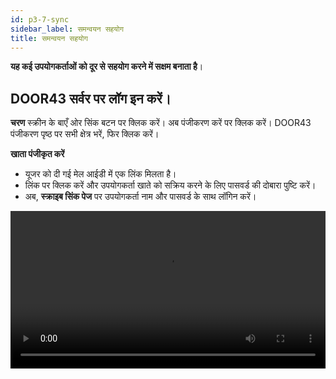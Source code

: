 ```yaml
---
id: p3-7-sync
sidebar_label: समन्वयन सहयोग
title: समन्वयन सहयोग
---
```

**यह कई उपयोगकर्ताओं को दूर से सहयोग करने में सक्षम बनाता है**।

<p><h2>DOOR43 सर्वर पर लॉग इन करें।</h2></p>

 

**चरण**
स्क्रीन के बाएँ ओर सिंक बटन पर क्लिक करें।
अब पंजीकरण करें पर क्लिक करें। DOOR43 पंजीकरण पृष्ठ पर सभी क्षेत्र भरें, फिर क्लिक करें।

**खाता पंजीकृत करें**
- यूजर को दी गई मेल आईडी में एक लिंक मिलता है।
- लिंक पर क्लिक करें और उपयोगकर्ता खाते को सक्रिय करने के लिए पासवर्ड की दोबारा पुष्टि करें।
- अब, **स्क्राइब सिंक पेज** पर उपयोगकर्ता नाम और पासवर्ड के साथ लॉगिन करें।
<video controls src="/assets/Logintotheserver.mov" width="100%" type="video/mov"/>

<p><h2>क्लाउड सिंक</h2></p>

- अपने DOOR 43 खाते तक पहुंचने के लिए एक वैध उपयोगकर्ता नाम और पासवर्ड दर्ज करें।
- **सिंक** फलक से उस प्रोजेक्ट का चयन करें जिस पर आप काम करना चाहते हैं।
- वांछित प्रोजेक्ट का चयन करने के बाद सिंक फलक पर **क्लाउड सिंक** बटन पर क्लिक करें।
- एक प्रगति पट्टी दिखाई देगी, जो **सिंक** प्रक्रिया की स्थिति और पूर्णता दिखाएगी।
- एक बार प्रोजेक्ट सफलतापूर्वक सिंक हो जाने पर, इसे **क्लाउड प्रोजेक्ट्स** फलक के नीचे सूचीबद्ध किया जाएगा।

<video controls src="/assets/cloudsync.mov" width="100%" type="video/mp4"/>



<p><h2>ऑफ़लाइन सिंक</h2></p>

**चरण**

- अपने DOOR 43 खाते तक पहुंचने के लिए एक वैध उपयोगकर्ता नाम और पासवर्ड दर्ज करें।
- क्लाउड प्रोजेक्ट्स फलक में, निर्दिष्ट फ़ील्ड में प्रोजेक्ट स्वामी का उपयोगकर्ता नाम दर्ज करें।
- वह प्रोजेक्ट चुनें जिसे आप अपने स्थानीय सिस्टम पर डाउनलोड करना चाहते हैं।
- चयनित प्रोजेक्ट को फ़िल्टर किया जाएगा, और क्लाउड प्रोजेक्ट्स फलक **ऑफ़लाइन सिंक** बटन दिखाएगा।
- **ऑफ़लाइन सिंक** बटन पर क्लिक करके, आप प्रोजेक्ट को अपने स्थानीय सिस्टम पर डाउनलोड कर सकते हैं।
- डाउनलोड किया गया प्रोजेक्ट **सिंक** फलक में दिखाई देगा।
- डाउनलोड किए गए प्रोजेक्ट को संपादित करने के लिए, प्रोजेक्ट पृष्ठ पर जाएं और डाउनलोड किए गए प्रोजेक्ट को चुनें।
<video controls src="/assets/offlinesync.mov" width="100%" type="video/mp4"/>



<n><p><h2> किसी साझा प्रोजेक्ट में योगदान करें</h2></p></n>

**चरण**

**प्रोजेक्ट मालिक**

- प्रोजेक्ट के मालिक को DOOR43 में लॉगिन करना होगा, https://git.door43.org/
- सहयोग करने के लिए प्रोजेक्ट का चयन करें।
- सहयोगी टैब पर क्लिक करें।
- सहयोगी को जोड़ने के लिए सहयोगियों के नाम जोड़ें।
- सहयोगी जोड़ें का चयन करें।
- सहयोगी को प्रशासक, लिखने, या पठन के रूप में पहुँच प्रदान करें।

**सहयोगकर्ता**

- **सिंक** पेज पर जाएं।
- DOOR43 खाते में लॉगिन करें।
- उपयोगकर्ता/सहयोगी स्क्राइब के सिंक पेज पर दिए गए फ़ील्ड में प्रोजेक्ट मालिक का नाम दर्ज कर सकता है।
- काम करने के लिए प्रोजेक्ट का चयन करें।
- ऊपर दाईं ओर **ऑफ़लाइन सिंक** पर क्लिक करें।
- प्रोजेक्ट को **स्क्राइब** के साथ समन्वयित किया जाएगा।
- नीचे बाईं ओर 'प्रोजेक्ट सिंक टू स्क्राइब सफल' बताने वाली एक अधिसूचना दिखाई देगी।
- परियोजना अब काम के लिए स्थापित की गई है।

<video controls src="/assets/collabsync.mov" width="100%" type="video/mp4"/>



<p><h2>किसी प्रोजेक्ट को सिंक कैसे करें</h2></p>

**चरण**
- विंडो के बाईं ओर **सिंक** बटन पर क्लिक करें।
  (यदि आप नए उपयोगकर्ता हैं, तो DOOR43 में एक नया खाता बनाएं)
- सिंक पेज में DOOR43 खाते में लॉगिन करें।
- सभी उपयोगकर्ता परियोजनाओं की एक सूची सिंक विंडो के बाईं ओर दिखाई देगी।
- स्क्रीन के दाईं ओर DOOR43 रिमोट सर्वर पर सहेजे गए सभी प्रोजेक्ट प्रदर्शित होंगे।
- किसी प्रोजेक्ट को स्क्रीन के दाईं ओर रखे कंटेनर में खींचें और छोड़ें।
- स्क्रीन के शीर्ष पर, उपयोगकर्ता अपलोडिंग प्रगति बार देख सकता है।
- फिर प्रोजेक्ट को DOOR43 रिमोट सर्वर पर अपलोड किया जाएगा और स्क्रीन के दाहिने कॉलम में उपयोगकर्ता को प्रदर्शित किया जाएगा।
<video controls src="/assets/syncaproject.mov" width="100%" type="video/mp4"/>

<p><h2>प्रोजेक्ट मॉड्यूल से प्रोजेक्ट को सिंक कैसे करें</h2></p>

किसी प्रोजेक्ट को उपयोगकर्ता द्वारा प्रोजेक्ट मॉड्यूल से सीधे सिंक किया जा सकता है।

**चरण**

- प्रोजेक्ट मॉड्यूल पर क्लिक करें और एक प्रोजेक्ट खोलें
- **सिंक** बटन पर क्लिक करें
- अपलोडिंग प्रोग्रेस बार सबसे ऊपर प्रदर्शित होगा
- (यदि आपने अभी तक काम पूरा नहीं किया है तो DOOR43 सर्वर पर लॉगिन करें)
<video controls src="/assets/projectsync.mov" width="100%" type="video/mp4"/>

<p><h2>DOOR43 रिमोट सर्वर से किसी प्रोजेक्ट को वापस सिंक करें।</h2></p>

उपयोगकर्ता किसी प्रोजेक्ट को सर्वर से स्थानीय सिस्टम में **सिंक** कर सकता है। सुनिश्चित करें कि प्रोजेक्ट फ़ाइल स्थानीय सिस्टम में नहीं है अन्यथा प्रोजेक्ट फ़ाइल स्थानीय सिस्टम में मर्ज हो जाएगी।
- कॉलम के दाईं ओर DOOR43 खाते में लॉगिन करें **सिंक** बटन पर क्लिक करें।
- यह डोर 43 सर्वर पर प्रत्येक प्रोजेक्ट को सूचीबद्ध करता है।
- (प्रोजेक्ट को सहेजा नहीं जाना चाहिए)
- किसी प्रोजेक्ट को DOOR43 सर्वर सूची से स्क्रीन के बाईं ओर कंटेनर में खींचें और छोड़ें।
- इससे एक प्रोजेक्ट सर्वर से वापस सिंक हो जाएगा।

<video controls src="/assets/syncback.mov" width="100%" type="video/mov"/>

<p><h2>किसी प्रोजेक्ट को DOOR43 रिमोट सर्वर से मर्ज करें।</h2></p>


**चरण**

- **सिंक** बटन पर क्लिक करें, DOOR43 खाते में लॉगिन करें।
- यह कॉलम के दाईं ओर डोर 43 सर्वर में सभी परियोजनाओं को प्रदर्शित करता है।
- किसी प्रोजेक्ट को DOOR43 सर्वर सूची से स्क्रीन के बाईं ओर कंटेनर में खींचें और छोड़ें।
- प्रगति बार दिखाई देगा.
- (आप गिनती समाप्त होने से पहले पूर्ववत करें बटन पर क्लिक करके विलय प्रक्रिया को पूर्ववत कर सकते हैं)
- यह सर्वर से एक प्रोजेक्ट को मर्ज कर देगा।
<video controls src="/assets/merge.mov" width="100%" type="video/mov"/>